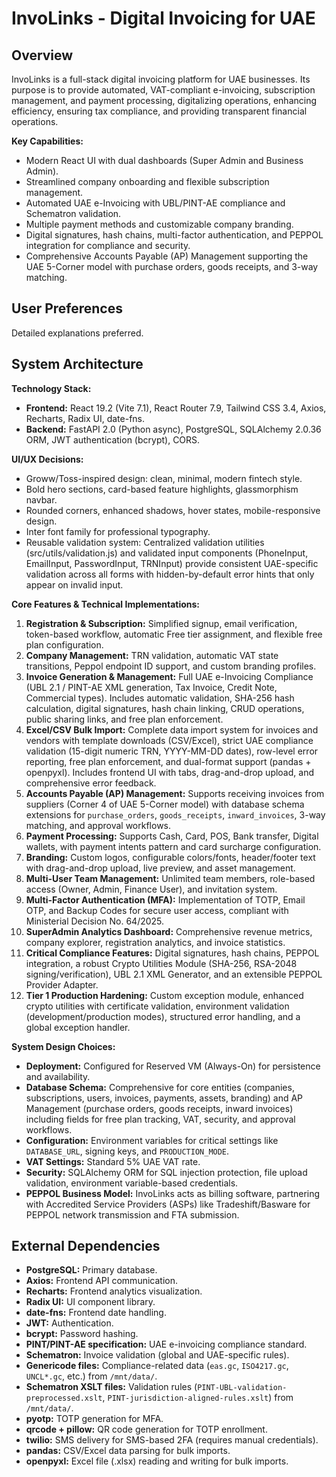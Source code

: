 # InvoLinks - Digital Invoicing for UAE

## Overview
InvoLinks is a full-stack digital invoicing platform for UAE businesses. Its purpose is to provide automated, VAT-compliant e-invoicing, subscription management, and payment processing, digitalizing operations, enhancing efficiency, ensuring tax compliance, and providing transparent financial operations.

**Key Capabilities:**
- Modern React UI with dual dashboards (Super Admin and Business Admin).
- Streamlined company onboarding and flexible subscription management.
- Automated UAE e-Invoicing with UBL/PINT-AE compliance and Schematron validation.
- Multiple payment methods and customizable company branding.
- Digital signatures, hash chains, multi-factor authentication, and PEPPOL integration for compliance and security.
- Comprehensive Accounts Payable (AP) Management supporting the UAE 5-Corner model with purchase orders, goods receipts, and 3-way matching.

## User Preferences
Detailed explanations preferred.

## System Architecture

**Technology Stack:**
- **Frontend:** React 19.2 (Vite 7.1), React Router 7.9, Tailwind CSS 3.4, Axios, Recharts, Radix UI, date-fns.
- **Backend:** FastAPI 2.0 (Python async), PostgreSQL, SQLAlchemy 2.0.36 ORM, JWT authentication (bcrypt), CORS.

**UI/UX Decisions:**
- Groww/Toss-inspired design: clean, minimal, modern fintech style.
- Bold hero sections, card-based feature highlights, glassmorphism navbar.
- Rounded corners, enhanced shadows, hover states, mobile-responsive design.
- Inter font family for professional typography.
- Reusable validation system: Centralized validation utilities (src/utils/validation.js) and validated input components (PhoneInput, EmailInput, PasswordInput, TRNInput) provide consistent UAE-specific validation across all forms with hidden-by-default error hints that only appear on invalid input.

**Core Features & Technical Implementations:**
1.  **Registration & Subscription:** Simplified signup, email verification, token-based workflow, automatic Free tier assignment, and flexible free plan configuration.
2.  **Company Management:** TRN validation, automatic VAT state transitions, Peppol endpoint ID support, and custom branding profiles.
3.  **Invoice Generation & Management:** Full UAE e-Invoicing Compliance (UBL 2.1 / PINT-AE XML generation, Tax Invoice, Credit Note, Commercial types). Includes automatic validation, SHA-256 hash calculation, digital signatures, hash chain linking, CRUD operations, public sharing links, and free plan enforcement.
4.  **Excel/CSV Bulk Import:** Complete data import system for invoices and vendors with template downloads (CSV/Excel), strict UAE compliance validation (15-digit numeric TRN, YYYY-MM-DD dates), row-level error reporting, free plan enforcement, and dual-format support (pandas + openpyxl). Includes frontend UI with tabs, drag-and-drop upload, and comprehensive error feedback.
5.  **Accounts Payable (AP) Management:** Supports receiving invoices from suppliers (Corner 4 of UAE 5-Corner model) with database schema extensions for `purchase_orders`, `goods_receipts`, `inward_invoices`, 3-way matching, and approval workflows.
6.  **Payment Processing:** Supports Cash, Card, POS, Bank transfer, Digital wallets, with payment intents pattern and card surcharge configuration.
7.  **Branding:** Custom logos, configurable colors/fonts, header/footer text with drag-and-drop upload, live preview, and asset management.
8.  **Multi-User Team Management:** Unlimited team members, role-based access (Owner, Admin, Finance User), and invitation system.
9.  **Multi-Factor Authentication (MFA):** Implementation of TOTP, Email OTP, and Backup Codes for secure user access, compliant with Ministerial Decision No. 64/2025.
10. **SuperAdmin Analytics Dashboard:** Comprehensive revenue metrics, company explorer, registration analytics, and invoice statistics.
11. **Critical Compliance Features:** Digital signatures, hash chains, PEPPOL integration, a robust Crypto Utilities Module (SHA-256, RSA-2048 signing/verification), UBL 2.1 XML Generator, and an extensible PEPPOL Provider Adapter.
12. **Tier 1 Production Hardening:** Custom exception module, enhanced crypto utilities with certificate validation, environment validation (development/production modes), structured error handling, and a global exception handler.

**System Design Choices:**
- **Deployment:** Configured for Reserved VM (Always-On) for persistence and availability.
- **Database Schema:** Comprehensive for core entities (companies, subscriptions, users, invoices, payments, assets, branding) and AP Management (purchase orders, goods receipts, inward invoices) including fields for free plan tracking, VAT, security, and approval workflows.
- **Configuration:** Environment variables for critical settings like `DATABASE_URL`, signing keys, and `PRODUCTION_MODE`.
- **VAT Settings:** Standard 5% UAE VAT rate.
- **Security:** SQLAlchemy ORM for SQL injection protection, file upload validation, environment variable-based credentials.
- **PEPPOL Business Model:** InvoLinks acts as billing software, partnering with Accredited Service Providers (ASPs) like Tradeshift/Basware for PEPPOL network transmission and FTA submission.

## External Dependencies

-   **PostgreSQL:** Primary database.
-   **Axios:** Frontend API communication.
-   **Recharts:** Frontend analytics visualization.
-   **Radix UI:** UI component library.
-   **date-fns:** Frontend date handling.
-   **JWT:** Authentication.
-   **bcrypt:** Password hashing.
-   **PINT/PINT-AE specification:** UAE e-invoicing compliance standard.
-   **Schematron:** Invoice validation (global and UAE-specific rules).
-   **Genericode files:** Compliance-related data (`eas.gc`, `ISO4217.gc`, `UNCL*.gc`, etc.) from `/mnt/data/`.
-   **Schematron XSLT files:** Validation rules (`PINT-UBL-validation-preprocessed.xslt`, `PINT-jurisdiction-aligned-rules.xslt`) from `/mnt/data/`.
-   **pyotp:** TOTP generation for MFA.
-   **qrcode + pillow:** QR code generation for TOTP enrollment.
-   **twilio:** SMS delivery for SMS-based 2FA (requires manual credentials).
-   **pandas:** CSV/Excel data parsing for bulk imports.
-   **openpyxl:** Excel file (.xlsx) reading and writing for bulk imports.
